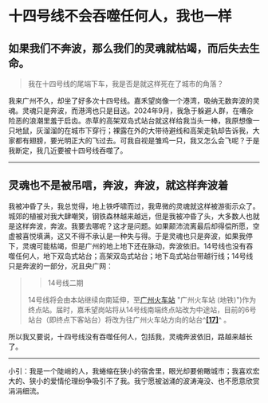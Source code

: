 # 十四号线不会吞噬任何人，我也一样

## 如果我们不奔波，那么我们的灵魂就枯竭，而后失去生命。

> 我在十四号线的尾端下车，我是否是就这样死在了城市的角落？

我来广州不久，却坐了好多次十四号线。嘉禾望岗像一个港湾，吸纳无数奔波的灵魂。灵魂只是奔波，而港湾也只是目送。2024年9月，我急于躲避人群，在嘈杂险恶的浪潮里羞于启齿。赤草的高架双岛式站台就这样给我当头一棒，我原想像一只地鼠，灰溜溜的在城市下穿行；裸露在外的大带待避线和高架走轨却告诉我，大家都有翅膀，要光明正大的飞过去。可我自视是雏鸡一只，我又怎么会飞呢？于是我断定，我几近要被十四号线吞噬了。

---

## 灵魂也不是被吊唁，奔波，奔波，就这样奔波着

我被冲昏了头，我总觉得，地上铁呼啸而过，我卑微的灵魂就这样被游街示众了。城郊的植被对我大肆嘲笑，钢铁森林越来越远，但是我被冲昏了头，大多数人也就是这样奔波，奔波。我要去哪呢？这才是问题。如果颠沛流离最后却得偿所愿，空虚被喜悦填满，这又不得不承认是一种失与得。于是灵魂也只是奔波，如果我停下，灵魂可能枯竭，但是广州的地上地下还在脉动，奔波依旧。14号线也没有吞噬任何人，地下双岛式站台；高架双岛式站台；地下岛式站台带越行线；14号线只是奔波的一部分，况且央广网：

>> 14号线二期
>>
>
> 14号线将会由本站继续向南延伸，至[广州火车站](https://zh.wikipedia.org/wiki/%E5%B9%BF%E5%B7%9E%E7%81%AB%E8%BD%A6%E7%AB%99_(%E5%9C%B0%E9%93%81)) "广州火车站 (地铁)")作为终点站。届时，嘉禾望岗站将从14号线南端终点站改为中途站，目前的6号站台（即终点下客站台）将改为往广州火车站方向的站台^[**[**17**]**](https://zh.wikipedia.org/wiki/%E5%98%89%E7%A6%BE%E6%9C%9B%E5%B2%97%E7%AB%99#cite_note-17)^ 。

所以我又要说，十四号线没有吞噬任何人，包括我，灵魂奔波依旧，路越来越长了。



---

小引：我是一个陡峭的人，我蜷缩在狭小的宿舍里，眼光却要俯瞰城市；我喜欢宏大的、狭小的爱情伦理纷争吸引不了我。我宁愿被汹涌的波涛淹没、也不愿意欣赏涓涓细流。

